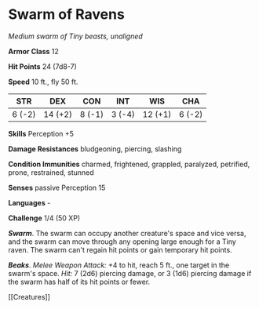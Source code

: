 # Swarm of Ravens

*Medium swarm of Tiny beasts, unaligned*

**Armor Class** 12

**Hit Points** 24 (7d8-7)

**Speed** 10 ft., fly 50 ft.

| STR    | DEX     | CON    | INT    | WIS     | CHA    |
|--------|---------|--------|--------|---------|--------|
| 6 (-2) | 14 (+2) | 8 (-1) | 3 (-4) | 12 (+1) | 6 (-2) |

**Skills** Perception +5

**Damage Resistances** bludgeoning, piercing, slashing

**Condition Immunities** charmed, frightened, grappled, paralyzed, petrified, prone, restrained, stunned

**Senses** passive Perception 15

**Languages** -

**Challenge** 1/4 (50 XP)

***Swarm***. The swarm can occupy another creature's space and vice versa, and the swarm can move through any opening large enough for a Tiny raven. The swarm can't regain hit points or gain temporary hit points.


***Beaks***. *Melee Weapon Attack:* +4 to hit, reach 5 ft., one target in the swarm's space. *Hit:* 7 (2d6) piercing damage, or 3 (1d6) piercing damage if the swarm has half of its hit points or fewer.


[[Creatures]]